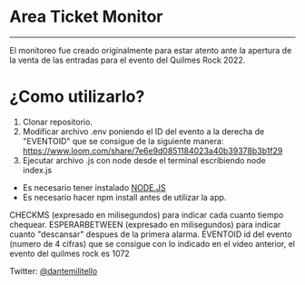 <h1> Area Ticket Monitor </h1>
<hr></hr>

<p>El monitoreo fue creado originalmente para estar atento ante la apertura de la venta de las entradas para el evento del Quilmes Rock 2022.</p>

<h1>¿Como utilizarlo?</h1>

1. Clonar repositorio.
2. Modificar archivo .env poniendo el ID del evento a la derecha de "EVENTOID" que se consigue de la siguiente manera: https://www.loom.com/share/7e6e9d0851184023a40b39378b3b1f29
3. Ejecutar archivo .js con node desde el terminal escribiendo node index.js

* Es necesario tener instalado <a href="https://nodejs.org/en/">NODE.JS</a>
* Es necesario hacer npm install antes de utilizar la app.

CHECKMS (expresado en milisegundos) para indicar cada cuanto tiempo chequear.
ESPERARBETWEEN (expresado en milisegundos) para indicar cuanto "descansar" despues de la primera alarma.
EVENTOID id del evento (numero de 4 cifras) que se consigue con lo indicado en el video anterior, el evento del quilmes rock es 1072


Twitter: <a href="https://twitter.com/dantemilitello">@dantemilitello</a>
